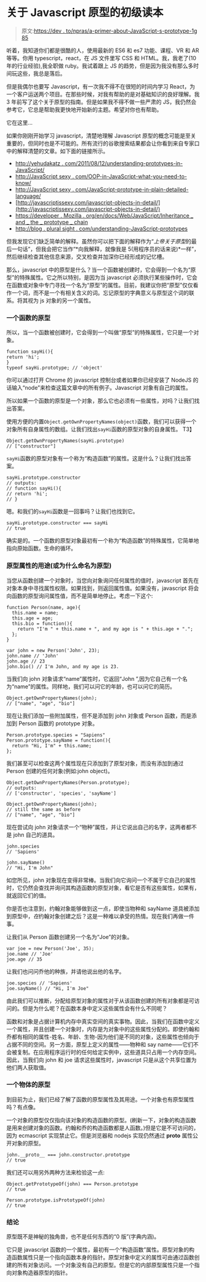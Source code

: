 # 关于 Javascript 原型的初级读本

> 原文:[https://dev . to/npras/a-primer-about-JavaScript-s-prototype-1g 85](https://dev.to/npras/a-primer-about-javascript-s-prototype-1g85)

听着，我知道你们都是很酷的人，使用最新的 ES6 和 es7 功能、课程、VR 和 AR 等等。你用 typescript，react，在 JS 文件里写 CSS 和 HTML。我，我老了(10 年的行业经验),我全职做 ruby。我试着跟上 JS 的趋势，但是因为我没有那么多时间玩这些，我总是落后。

但是我偶尔也要写 Javascript，有一次我不得不在很短的时间内学习 React，为一个客户运送两个项目。在那些时候，对我有帮助的是对基础知识的良好理解。我 3 年前写了这个关于原型的指南。但是如果我不得不做一些严肃的 JS，我仍然会参考它，它总是帮助我更快地开始新的主题。希望对你也有帮助。

它在这里...

如果你刚刚开始学习 javascript，清楚地理解 Javascript 原型的概念可能是至关重要的，但同时也是不可能的。所有流行的谷歌搜索结果都会让你看到来自专家口中的解释清楚的文章。如下面的链接所示。

*   [http://yehudakatz . com/2011/08/12/understanding-prototypes-in-JavaScript/](http://yehudakatz.com/2011/08/12/understanding-prototypes-in-javascript/)
*   [http://JavaScript sexy . com/OOP-in-JavaScript-what-you-need-to-know/](http://javascriptissexy.com/oop-in-javascript-what-you-need-to-know/)
*   [http://JavaScript sexy . com/JavaScript-prototype-in-plain-detailed-language/](http://javascriptissexy.com/javascript-prototype-in-plain-detailed-language/)
*   [http://javascriptissexy.com/javascript-objects-in-detail/](http://javascriptissexy.com/javascript-objects-in-detail/)
*   [https://developer . Mozilla . org/en/docs/Web/JavaScript/Inheritance _ and _ the _ prototype _ chain](https://developer.mozilla.org/en/docs/Web/JavaScript/Inheritance_and_the_prototype_chain)
*   [http://blog . plural sight . com/understanding-JavaScript-prototypes](http://blog.pluralsight.com/understanding-javascript-prototypes)

但我发现它们缺乏简单的解释。虽然你可以把下面的解释作为“*上帝关于原型*的最后一句话”，但我会把它当作“*向我解释，就像我是 5(用程序员的话来说)*一样”，然后继续检查其他信息来源，交叉检查并加深你已经形成的记忆槽。

那么，javascript 中的原型是什么？当一个函数被创建时，它会得到一个名为“原型”的特殊属性。它之所以特别，是因为当 javascript 必须执行某些操作时，它会在函数或对象中专门寻找一个名为“原型”的属性。目前，我建议你把“原型”仅仅看作一个词，而不是一个有相关含义的词。忘记原型的字典意义与原型这个词的联系。将其视为 js 对象的另一个属性。

### [](#a-functions-prototype)一个函数的原型

所以，当一个函数被创建时，它会得到一个叫做“原型”的特殊属性，它只是一个对象。

```
function sayHi(){
return 'hi';
}
typeof sayHi.prototype; // 'object' 
```

你可以通过打开 Chrome 的 javascript 控制台或者如果你已经安装了 NodeJS 的话输入“node”来检查这篇文章中的所有例子。Javascript 对象有自己的属性。

所以如果一个函数的原型是一个对象，那么它也必须有一些属性，对吗？让我们找出答案。

使用方便的内置`Object.getOwnPropertyNames(object)`函数，我们可以获得一个对象所有自身属性的数组。让我们找出`sayHi`函数的原型对象的自身属性。
T3】

```
Object.getOwnPropertyNames(sayHi.prototype)
// ["constructor"] 
```

`sayHi`函数的原型对象有一个称为“构造函数”的属性。这是什么？让我们找出答案。

```
sayHi.prototype.constructor
// outputs:
// function sayHi(){
// return 'hi';
// } 
```

嗯。和我们的`sayHi`函数是一回事吗？让我们也找到它。

```
sayHi.prototype.constructor === sayHi
// true 
```

确实是的。一个函数的原型对象最初有一个称为“构造函数”的特殊属性，它简单地指向原始函数。生命的循环。

### [](#the-purpose-of-the-prototype-property-or-why-it-is-named-prototype)原型属性的用途(或为什么命名为原型)

当您从函数创建一个对象时，当您向对象询问任何属性的值时，javascript 首先在对象本身中寻找属性权限。如果找到，则返回属性值。如果没有，javascript 将会向函数的原型询问属性值，而不是简单地停止。考虑一下这个:

```
function Person(name, age){
  this.name = name;
  this.age = age;
  this.bio = function(){
    return "I'm " + this.name + ", and my age is " + this.age + ".";
  };
} 
```

```
var john = new Person('John', 23);
john.name // 'John'
john.age // 23
john.bio() // I'm John, and my age is 23. 
```

当我们向 john 对象请求“name”属性时，它返回“John ”,因为它自己有一个名为“name”的属性。同样地，我们可以问它的年龄，也可以问它的简历。

```
Object.getOwnPropertyNames(john);
// ["name", "age", "bio"] 
```

现在让我们添加一些附加属性，但不是添加到 john 对象或 Person 函数，而是添加到 Person 函数的 prototype 对象。

```
Person.prototype.species = "Sapiens"
Person.prototype.sayName = function(){
  return "Hi, I'm" + this.name;
}; 
```

我们甚至可以检查这两个属性现在只添加到了原型对象，而没有添加到通过 Person 创建的任何对象(例如:john object)。

```
Object.getOwnPropertyNames(Person.prototype);
// outputs:
// ['constructor', 'species', 'sayName']

Object.getOwnPropertyNames(john);
// still the same as before
// ["name", "age", "bio"] 
```

现在尝试向 john 对象请求一个“物种”属性，并让它说出自己的名字，这两者都不是 john 自己的道具。

```
john.species
// 'Sapiens'

john.sayName()
// "Hi, I'm John" 
```

如您所见，john 对象现在变得非常棒。当我们向它询问一个不属于它自己的属性时，它仍然会查找并询问其构造函数的原型对象，看它是否有这些属性，如果有，就返回它们的值。

你是否也注意到，约翰对象能够做到这一点，即使当物种和 sayName 道具被添加到原型中，*在*约翰对象创建之后？这是一种难以承受的热情。现在我们再做一件事。

让我们从 Person 函数创建另一个名为“Joe”的对象。

```
var joe = new Person('Joe', 35);
joe.name // 'Joe'
joe.age // 35 
```

让我们也问问乔他的种族，并请他说出他的名字。

```
joe.species // 'Sapiens'
joe.sayName() // "Hi, I'm Joe" 
```

由此我们可以推断，分配给原型对象的属性对于从该函数创建的所有对象都是可访问的。但是为什么呢？在函数本身中定义这些属性会有什么不同呢？

函数和对象是占据计算机内存中真实空间的真实事物。因此，当我们在函数中定义一个属性，并且创建一个对象时，内存是为对象中的这些属性分配的。即使约翰和乔都有相同的属性-姓名、年龄、生物-因为他们是不同的对象，这些属性也倾向于占据不同的空间。另一方面，原型上定义的属性——物种和 say name——它们不会被复制。在应用程序运行时的任何给定实例中，这些道具只占用一个内存空间。因此，当我们向 john 和 joe 请求这些属性时，javascript 只是从这个共享位置为他们两人获取值。

### [](#an-objects-prototype)一个物体的原型

到目前为止，我们已经了解了函数的原型属性及其用途。一个对象也有原型属性吗？有点像。

一个对象的原型仅仅指向该对象的构造函数的原型。(刷新一下，对象的构造函数是用来创建对象的函数。约翰和乔的构造函数都是人函数。)但是它是不可访问的，因为 ecmascript 实现禁止它。但是浏览器和 nodejs 实现仍然通过 **proto** 属性公开对象的原型。

```
john.__proto__ === john.constructor.prototype
// true 
```

我们还可以用另外两种方法来检验这一点:

```
Object.getPrototypeOf(john) === Person.prototype
// true

Person.prototype.isPrototypeOf(john)
// true 
```

### [](#conclusion)结论

原型既不是神秘的独角兽，也不是任何东西的“0 版”(字典内涵)。

它只是 javascript 函数的一个属性，最初有一个“构造函数”属性。原型对象的构造函数属性只是一个指向函数本身的指针。原型对象中定义的属性可由通过函数创建的所有对象访问。一个对象没有自己的原型。但是它的内部原型属性只是一个指向对象构造器原型的指针。